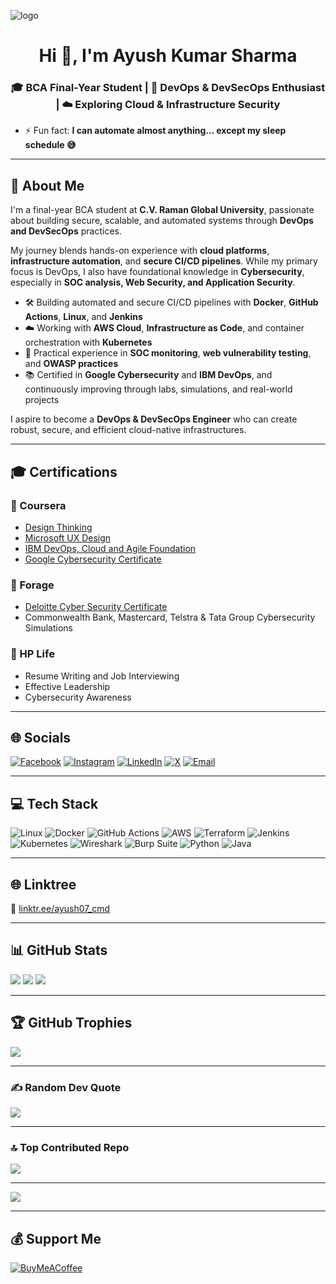 ![logo](https://github.com/Ayush-07-cmd/Ayush-07-cmd/blob/main/Black%20and%20White%20Simple%20Art%20Director%20LinkedIn%20Banner.png)

<h1 align="center">Hi 👋, I'm Ayush Kumar Sharma</h1>
<h3 align="center">🎓 BCA Final-Year Student | 🚀 DevOps & DevSecOps Enthusiast | ☁️ Exploring Cloud & Infrastructure Security</h3>

- ⚡ Fun fact: **I can automate almost anything... except my sleep schedule 😅**

---

## 💫 About Me

I'm a final-year BCA student at **C.V. Raman Global University**, passionate about building secure, scalable, and automated systems through **DevOps and DevSecOps** practices.

My journey blends hands-on experience with **cloud platforms**, **infrastructure automation**, and **secure CI/CD pipelines**. While my primary focus is DevOps, I also have foundational knowledge in **Cybersecurity**, especially in **SOC analysis, Web Security, and Application Security**.

- 🛠 Building automated and secure CI/CD pipelines with **Docker**, **GitHub Actions**, **Linux**, and **Jenkins**
- ☁️ Working with **AWS Cloud**, **Infrastructure as Code**, and container orchestration with **Kubernetes**
- 🔐 Practical experience in **SOC monitoring**, **web vulnerability testing**, and **OWASP practices**
- 📚 Certified in **Google Cybersecurity** and **IBM DevOps**, and continuously improving through labs, simulations, and real-world projects

I aspire to become a **DevOps & DevSecOps Engineer** who can create robust, secure, and efficient cloud-native infrastructures.

---

## 🎓 Certifications

### 🧠 Coursera
- [Design Thinking](https://coursera.org/share/8de04e8095d40d0efa625bfe98a36fd1)
- [Microsoft UX Design](https://coursera.org/share/263f5b2f2fd9fea3b4801226757a9781)
- [IBM DevOps, Cloud and Agile Foundation](https://coursera.org/share/5318b8708ba123ddd229b157991175db)
- [Google Cybersecurity Certificate](#)

### 🧪 Forage
- [Deloitte Cyber Security Certificate](https://www.theforage.com/simulations/deloitte-au/cyber-c1e3)
- Commonwealth Bank, Mastercard, Telstra & Tata Group Cybersecurity Simulations

### 🧰 HP Life
- Resume Writing and Job Interviewing
- Effective Leadership
- Cybersecurity Awareness

---

## 🌐 Socials

[![Facebook](https://img.shields.io/badge/Facebook-%231877F2.svg?logo=Facebook&logoColor=white)](https://www.facebook.com/share/16UBsX2y9B/)
[![Instagram](https://img.shields.io/badge/Instagram-%23E4405F.svg?logo=Instagram&logoColor=white)](https://www.instagram.com/_banku_07_)
[![LinkedIn](https://img.shields.io/badge/LinkedIn-%230077B5.svg?logo=linkedin&logoColor=white)](https://www.linkedin.com/in/ayush-oops)
[![X](https://img.shields.io/badge/X-black.svg?logo=X&logoColor=white)](https://x.com/__banku__07)
[![Email](https://img.shields.io/badge/Email-D14836?logo=gmail&logoColor=white)](mailto:starksystem07@gmail.com)

---

## 💻 Tech Stack

![Linux](https://img.shields.io/badge/linux-%23FCC624.svg?style=for-the-badge&logo=linux&logoColor=black)
![Docker](https://img.shields.io/badge/docker-%230db7ed.svg?style=for-the-badge&logo=docker&logoColor=white)
![GitHub Actions](https://img.shields.io/badge/github%20actions-%232671E5.svg?style=for-the-badge&logo=githubactions&logoColor=white)
![AWS](https://img.shields.io/badge/AWS-%23FF9900.svg?style=for-the-badge&logo=amazon-aws&logoColor=white)
![Terraform](https://img.shields.io/badge/Terraform-%235835CC.svg?style=for-the-badge&logo=terraform&logoColor=white)
![Jenkins](https://img.shields.io/badge/jenkins-%232C5263.svg?style=for-the-badge&logo=jenkins&logoColor=white)
![Kubernetes](https://img.shields.io/badge/Kubernetes-326CE5.svg?style=for-the-badge&logo=kubernetes&logoColor=white)
![Wireshark](https://img.shields.io/badge/Wireshark-1679A7?style=for-the-badge&logo=wireshark&logoColor=white)
![Burp Suite](https://img.shields.io/badge/Burp%20Suite-F68B1E?style=for-the-badge&logoColor=white)
![Python](https://img.shields.io/badge/python-3670A0?style=for-the-badge&logo=python&logoColor=ffdd54)
![Java](https://img.shields.io/badge/java-%23ED8B00.svg?style=for-the-badge&logo=openjdk&logoColor=white)

---

## 🌐 Linktree
🔗 [linktr.ee/ayush07_cmd](https://linktr.ee/ayush07_cmd)

---

## 📊 GitHub Stats

![](https://github-readme-stats.vercel.app/api?username=Ayush-07-cmd&theme=dark&hide_border=false)
![](https://nirzak-streak-stats.vercel.app/?user=Ayush-07-cmd&theme=dark)
![](https://github-readme-stats.vercel.app/api/top-langs/?username=Ayush-07-cmd&theme=dark&layout=compact)

---

## 🏆 GitHub Trophies

![](https://github-profile-trophy.vercel.app/?username=Ayush-07-cmd&theme=radical&no-frame=false&no-bg=true&margin-w=4)

---

### ✍️ Random Dev Quote
![](https://quotes-github-readme.vercel.app/api?type=horizontal&theme=radical)

---

### 🔝 Top Contributed Repo
![](https://github-contributor-stats.vercel.app/api?username=Ayush-07-cmd&limit=5&theme=dark&combine_all_yearly_contributions=true)

---

[![](https://visitcount.itsvg.in/api?id=Ayush-07-cmd&icon=0&color=0)](https://visitcount.itsvg.in)

---

## 💰 Support Me
[![BuyMeACoffee](https://img.shields.io/badge/Buy%20Me%20a%20Coffee-ffdd00?style=for-the-badge&logo=buy-me-a-coffee&logoColor=black)](https://buymeacoffee.com/starksysten)
